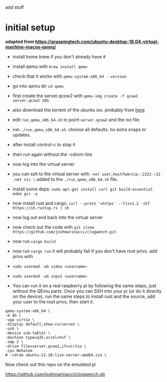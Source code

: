 add stuff


# initial setup

__adapted from https://graspingtech.com/ubuntu-desktop-18.04-virtual-machine-macos-qemu/__

* install home brew if you don't already have it
* install qemu with `brew install qemu`
* check that it works with `qemu-system-x86_64 --version`
* go into qemu dir `cd qemu`
* first create the server.qcow2 with `qemu-img create -f qcow2 server.qcow2 10G`
* also download the torrent of the ubuntu iso. probably from [here](https://ubuntu.com/download/server)
* edit `run_qemu_x86_64.sh` to point `server.qcow2` and the iso file.
* run `./run_qemu_x86_64.sh`. choose all defaults. no extra snaps or updates.
* after install control-c to stop it
* then run again without the -cdrom line
* now log into the virtual server
* you can ssh to the virtual server with  `-net user,hostfwd=tcp::2222-:22 -net nic \` added to the `./run_qemu_x86_64.sh` file.
* install some deps: `sudo apt-get install curl git build-essential make gcc -y`
* now install rust and cargo. `curl --proto '=https' --tlsv1.2 -sSf https://sh.rustup.rs | sh`
* now log out and back into the virtual server
* now check out the code with `git clone https://github.com/joshmarinacci/clogwench.git`
* now run `cargo build`
* now run `cargo run` it will probably fail if you don't have root privs. add privs with
* `sudo usermod -aG video <username>`
* `sudo usermod -aG input <username>`


* You can run it on a real raspberry pi by following the same steps, just without the QEmu parts. Once you can SSH into your pi (or do it directly on the device), run the same steps to install rust and the source, add your user to the root privs, then start it.

```
qemu-system-x86_64 \
-m 4G \
-vga virtio \
-display default,show-cursor=on \
-usb \
-device usb-tablet \
-machine type=q35,accel=hvf \
-smp 2 \
-drive file=server.qcow2,if=virtio \
-cpu Nehalem
# -cdrom ubuntu-21.10-live-server-amd64.iso \
```






Now check out this repo on the emulated pi

https://github.com/joshmarinacci/clogwench.git



